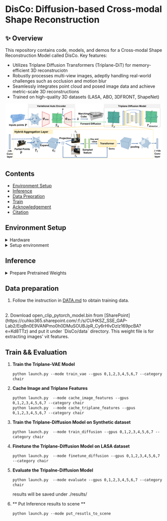 # DisCo: Diffusion-based Cross-modal Shape Reconstruction

## ✨ Overview
This repository contains code, models, and demos for a Cross-modal Shape Reconstruction Model called DisCo. Key features:
* Utilizes Triplane Diffusion Transformers (Triplane-DiT) for memory-efficient 3D reconstruciotn
* Robustly processes multi-view images, adeptly handling real-world challenges such as occlusion and motion blur
* Seamlessly integrates point cloud and posed image data and achieve metric-scale 3D reconstructions
* Trained on high-quality 3D datasets (LASA, ABO, 3DFRONT, ShapeNet)

<p align="center">
  <img src="asset/teaser.png" >
</p>

## Contents
* [Environment Setup](##-Environment-Setup)
* [Inference](#Inference)
* [Data Prepration](#Data-Preparation)
* [Train](#Train)
* [Acknowledgement](#Acknowledgements)
* [Citation](#Bibtex)

## Environment Setup

<details> <summary>Hardware</summary>
We train our model on 8x A100 GPUs with a batch size of 22 per GPU. 
</details>

<details> <summary>Setup environment</summary>
The following steps have been tested on Ubuntu20.04.
- You must have an NVIDIA graphics card with at least 12GB VRAM and have [CUDA](https://developer.nvidia.com/cuda-downloads) installed.
- Install `Python >= 3.8`.
- Install `PyTorch==2.3.0` and `torchvision==0.18.0`.
```sh
pip install torch==2.3.0 torchvision==0.18.0 --index-url https://download.pytorch.org/whl/cu118
pip install torch-scatter -f https://data.pyg.org/whl/torch-2.3.0+cu118.html
```

- Install dependencies:

```sh
pip install -r requirements.txt
```

- Install DisCo:

```sh
pip install -e .
```
</details>

## Inference
<details> <summary>Prepare Pretrained Weights</summary>

* Download the pretrained weight from [BaiduYun](https://pan.baidu.com/s/10liUOaC4CXGn7bN6SQkZsw?pwd=hlf9) or [SharePoint](https://cuhko365.sharepoint.com/:f:/s/CUHKSZ_SSE_GAP-Lab2/EiqBn0E9VANPmo0h0DMuSOUBJpR_Cy6rHIvDzlz169pcBA?e=Kd8TTz). 

* Put `ae`,`dm`, and `finetune_diffusion` folder under DisCo/output. Only the ae and finetune_dm is needed for final evaluation:  
   * The `ae` folder stores the VAE weight, 
   * `dm` folder stores the diffusion model trained on synthetic data.
   * `finetune_dm` folder stores the diffusion model finetuned on LASA dataset. 
</details>


## Data preparation
1. Follow the instruction in [DATA.md](https://github.com/GAP-LAB-CUHK-SZ/LASA/blob/main/arkitscene_process_script/DATA.md)
to obtain training data.
<br>
2. Download open_clip_pytorch_model.bin from [SharePoint](https://cuhko365.sharepoint.com/:f:/s/CUHKSZ_SSE_GAP-Lab2/EiqBn0E9VANPmo0h0DMuSOUBJpR_Cy6rHIvDzlz169pcBA?e=Kd8TTz) 
and put it under `DisCo/data` directory. This weight file is for extracting images' vit features.

[//]: # (1. **Download and Organize Data**)

[//]: # (   - Download the preprocessed data from [BaiduYun &#40;code: r7vs&#41;]&#40;https://pan.baidu.com/s/1X6k82UNG-1hV_FIthnlwcQ?pwd=r7vs&#41;.)

[//]: # (   - After downloading, place all the data under the `LASA` directory.)

[//]: # (   - Unzip `align_mat_all.zip` manually.)

[//]: # ()
[//]: # (2. **Unzip All Data**)

[//]: # (   - You can use the provided script to unzip all data in `occ_data` and `other_data` directories.)

[//]: # (   - Run the script to unzip the data:)

[//]: # (     ```sh)

[//]: # (     python data/unzip_all_data.py --unzip_occ --unzip_other)

[//]: # (     ```)

[//]: # ()
[//]: # (3. **Generate Train/Validation Splits**)

[//]: # (   - Navigate to the `process_scripts` directory:)

[//]: # (     ```)

[//]: # (     python data/generate_split_for_arkit.py --cat arkit_chair)

[//]: # (     ```)


## Train && Evaluation
1. **Train the Triplane-VAE Model**
   ```
   python launch.py --mode train_vae --gpus 0,1,2,3,4,5,6,7 --category chair
   ```

2. **Cache Image and Triplane Features**
   ```
   python launch.py  --mode cache_image_features --gpus 0,1,2,3,4,5,6,7 --category chair
   python launch.py  --mode cache_triplane_features --gpus 0,1,2,3,4,5,6,7 --category chair
   ```

3. **Train the Triplane-Diffusion Model on Synthetic dataset**
   ```
   python launch.py  --mode train_diffusion --gpus 0,1,2,3,4,5,6,7 --category chair
   ```
4. **Finetune the Triplane-Diffusion Model on LASA dataset**
   ```
   python launch.py  --mode finetune_diffusion --gpus 0,1,2,3,4,5,6,7 --category chair
   ```
   
5. **Evaluate the Tripalne-Diffusion Model**
   ```
   python launch.py  --mode evaluate --gpus 0,1,2,3,4,5,6,7 --category chair
   ```
    results will be saved under ./results/<category>
6. ** Put Inference results to scene **
    ```
    python launch.py --mode put_resutls_to_scene 
    ```
